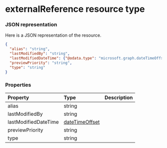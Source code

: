 # externalReference resource type



### JSON representation

Here is a JSON representation of the resource.

<!-- {
  "blockType": "resource",
  "optionalProperties": [

  ],
  "@odata.type": "microsoft.graph.externalreference"
}-->

```json
{
  "alias": "string",
  "lastModifiedBy": "string",
  "lastModifiedDateTime": {"@odata.type": "microsoft.graph.dateTimeOffset"},
  "previewPriority": "string",
  "type": "string"
}

```
### Properties
| Property	   | Type	|Description|
|:---------------|:--------|:----------|
|alias|string||
|lastModifiedBy|string||
|lastModifiedDateTime|[dateTimeOffset](datetimeoffset.md)||
|previewPriority|string||
|type|string||

<!-- uuid: 8fcb5dbc-d5aa-4681-8e31-b001d5168d79
2015-10-25 14:57:30 UTC -->
<!-- {
  "type": "#page.annotation",
  "description": "externalReference resource",
  "keywords": "",
  "section": "documentation",
  "tocPath": ""
}-->